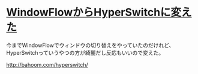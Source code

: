 # [WindowFlowからHyperSwitchに変えた](/2014/05/03/windowflow-hyperswitch-becomes.html)

今までWindowFlowでウィンドウの切り替えをやっていたのだけれど、HyperSwitchっていうやつの方が綺麗だし反応もいいので変えた。

http://bahoom.com/hyperswitch/
